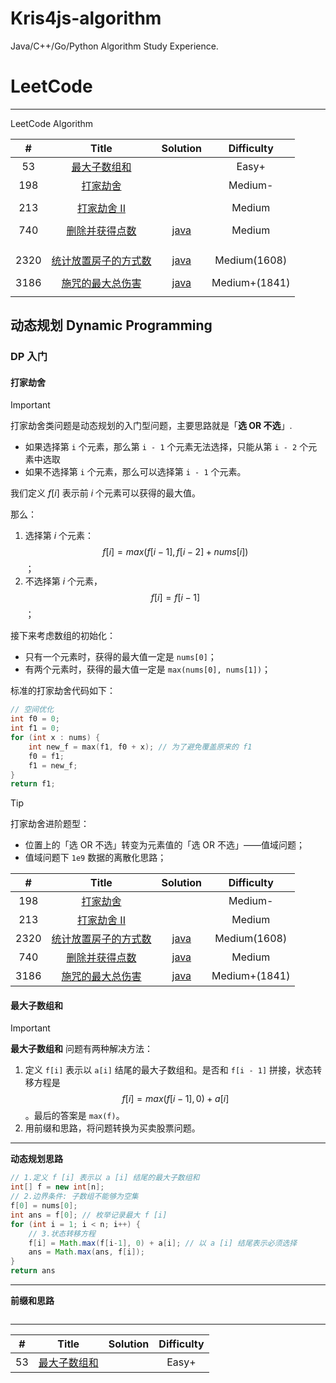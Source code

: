 # Kris4js-algorithm
Java/C++/Go/Python Algorithm Study Experience.



# LeetCode

---

LeetCode Algorithm



|  #   |                            Title                             |               Solution                |  Difficulty   |
| :--: | :----------------------------------------------------------: | :-----------------------------------: | :-----------: |
|  53  | [最大子数组和](https://leetcode.cn/problems/maximum-subarray/description/) |                                       |     Easy+     |
| 198  |    [打家劫舍](https://leetcode.cn/problems/house-robber/)    |                                       |    Medium-    |
|      |                                                              |                                       |               |
| 213  | [打家劫舍 II](https://leetcode.cn/problems/house-robber-ii/) |                                       |    Medium     |
|      |                                                              |                                       |               |
| 740  | [删除并获得点数](https://leetcode.cn/problems/delete-and-earn/) | [java](./LC/Solutions/java/740.java)  |    Medium     |
|      |                                                              |                                       |               |
|      |                                                              |                                       |               |
|      |                                                              |                                       |               |
| 2320 | [统计放置房子的方式数](https://leetcode.cn/problems/count-number-of-ways-to-place-houses/) | [java](./LC/Solutions/java/2320.java) | Medium(1608)  |
|      |                                                              |                                       |               |
| 3186 | [施咒的最大总伤害](https://leetcode.cn/problems/maximum-total-damage-with-spell-casting/) | [java](./LC/Solutions/java/3186.java) | Medium+(1841) |
|      |                                                              |                                       |               |





## 动态规划 Dynamic Programming

### DP 入门

#### 打家劫舍

> [!important]
>
> 打家劫舍类问题是动态规划的入门型问题，主要思路就是「**选 OR 不选**」.
>
> - 如果选择第 `i` 个元素，那么第 `i - 1` 个元素无法选择，只能从第 `i - 2` 个元素中选取
> - 如果不选择第 `i` 个元素，那么可以选择第 `i - 1` 个元素。



我们定义 $f[i]$ 表示前 $i$ 个元素可以获得的最大值。

那么：

1. 选择第 $i$ 个元素：$$f[i] = max(f[i - 1], f[i - 2] + nums[i])$$；
2. 不选择第 $i$ 个元素，$$f[i] = f[i - 1]$$；

接下来考虑数组的初始化：

- 只有一个元素时，获得的最大值一定是 `nums[0]`；
- 有两个元素时，获得的最大值一定是 `max(nums[0], nums[1])`；



标准的打家劫舍代码如下：

```cpp
// 空间优化
int f0 = 0;
int f1 = 0;
for (int x : nums) {
    int new_f = max(f1, f0 + x); // 为了避免覆盖原来的 f1
    f0 = f1;
    f1 = new_f;
}
return f1;
```



> [!tip]
>
> 打家劫舍进阶题型：
>
> - 位置上的「选 OR 不选」转变为元素值的「选 OR 不选」——值域问题；
> - 值域问题下 `1e9` 数据的离散化思路；





|  #   |                            Title                             |               Solution                |  Difficulty   |
| :--: | :----------------------------------------------------------: | :-----------------------------------: | :-----------: |
| 198  |    [打家劫舍](https://leetcode.cn/problems/house-robber/)    |                                       |    Medium-    |
| 213  | [打家劫舍 II](https://leetcode.cn/problems/house-robber-ii/) |                                       |    Medium     |
| 2320 | [统计放置房子的方式数](https://leetcode.cn/problems/count-number-of-ways-to-place-houses/) | [java](./LC/Solutions/java/2320.java) | Medium(1608)  |
| 740  | [删除并获得点数](https://leetcode.cn/problems/delete-and-earn/) | [java](./LC/Solutions/java/740.java)  |    Medium     |
| 3186 | [施咒的最大总伤害](https://leetcode.cn/problems/maximum-total-damage-with-spell-casting/) | [java](./LC/Solutions/java/3186.java) | Medium+(1841) |





#### 最大子数组和



> [!important]
>
> **最大子数组和** 问题有两种解决方法：
>
> 1. 定义 `f[i]` 表示以 `a[i]` 结尾的最大子数组和。是否和 `f[i - 1]` 拼接，状态转移方程是 $$f[i] = max(f[i - 1], 0) + a[i]$$。最后的答案是 `max(f)`。
> 1. 用前缀和思路，将问题转换为买卖股票问题。



---

**动态规划思路**

```java
// 1.定义 f [i] 表示以 a [i] 结尾的最大子数组和
int[] f = new int[n];
// 2.边界条件: 子数组不能够为空集
f[0] = nums[0];
int ans = f[0]; // 枚举记录最大 f [i]
for (int i = 1; i < n; i++) {
    // 3.状态转移方程
    f[i] = Math.max(f[i-1], 0) + a[i]; // 以 a [i] 结尾表示必须选择
    ans = Math.max(ans, f[i]);
}
return ans
```

---

**前缀和思路**

```java
```

---



|  #   |                            Title                             | Solution | Difficulty |
| :--: | :----------------------------------------------------------: | :------: | :--------: |
|  53  | [最大子数组和](https://leetcode.cn/problems/maximum-subarray/description/) |          |   Easy+    |
